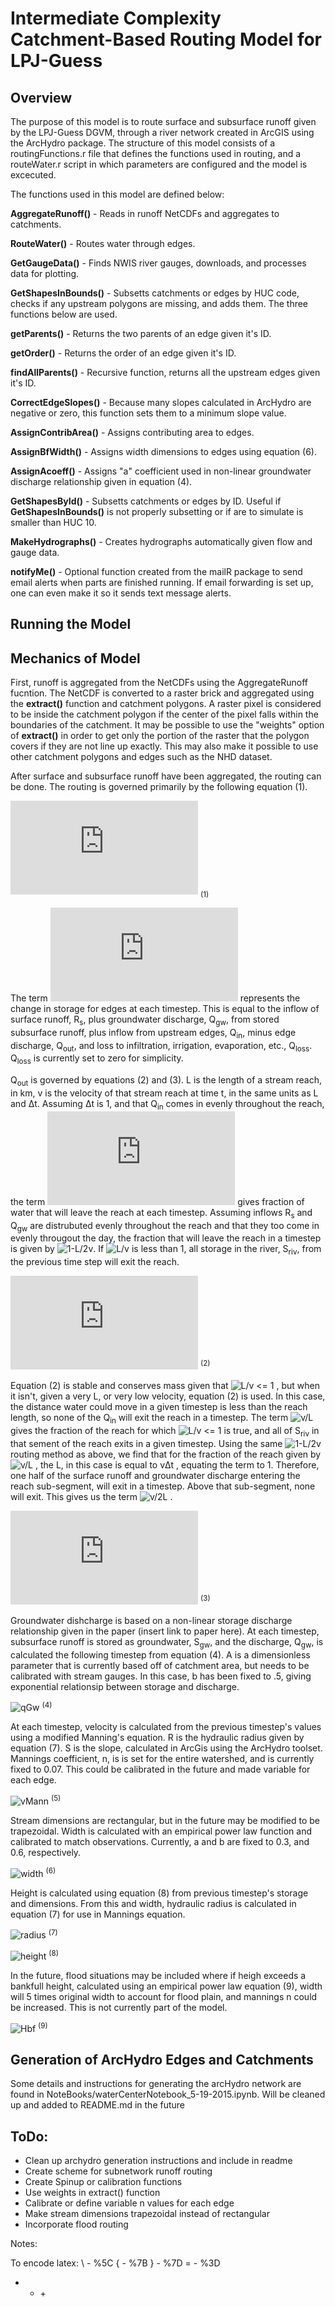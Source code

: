 # Intermediate Complexity Catchment-Based Routing Model for LPJ-Guess


## Overview
The purpose of this model is to route surface and subsurface runoff given by the LPJ-Guess DGVM, through a river network created in ArcGIS using the ArcHydro package. The structure of this model consists of a routingFunctions.r file that defines the functions used in routing, and a routeWater.r script in which parameters are configured and the model is excecuted.

The functions used in this model are defined below:

**AggregateRunoff()** - Reads in runoff NetCDFs and aggregates to catchments.

**RouteWater()** - Routes water through edges.

**GetGaugeData()** - Finds NWIS river gauges, downloads, and processes data for plotting.

**GetShapesInBounds()** - Subsetts catchments or edges by HUC code, checks if any upstream polygons are missing, and adds them. The three functions below are used.

**getParents()** - Returns the two parents of an edge given it's ID.

**getOrder()** - Returns the order of an edge given it's ID.

**findAllParents()** - Recursive function, returns all the upstream edges given it's ID.

**CorrectEdgeSlopes()** - Because many slopes calculated in ArcHydro are negative or zero, this function sets them to a minimum slope value.

**AssignContribArea()** - Assigns contributing area to edges.

**AssignBfWidth()** - Assigns width dimensions to edges using equation (6).

**AssignAcoeff()** - Assigns "a" coefficient used in non-linear groundwater discharge relationship given in equation (4).

**GetShapesById()** - Subsetts catchments or edges by ID. Useful if **GetShapesInBounds()** is not properly subsetting or if are to simulate is smaller than HUC 10.

**MakeHydrographs()** - Creates hydrographs automatically given flow and gauge data.

**notifyMe()** - Optional function created from the mailR package to send email alerts when parts are finished running. If email forwarding is set up, one can even make it so it sends text message alerts.

## Running the Model


## Mechanics of Model

First, runoff is aggregated from the NetCDFs using the AggregateRunoff fucntion.
The NetCDF is converted to a raster brick and aggregated using the **extract()** function and catchment polygons.
A raster pixel is considered to be inside the catchment polygon if the center of the pixel falls within the boundaries of the catchment.
It may be possible to use the "weights" option of **extract()** in order to get only the portion of the raster that the polygon covers if they are not line up exactly.
This may also make it possible to use other catchment polygons and edges such as the NHD dataset.

After surface and subsurface runoff have been aggregated, the routing can be done. The routing is governed primarily by the following equation (1).

![eq1] <sub>(1)</sub>

The term ![dsdt] represents the change in storage for edges at each timestep.
This is equal to the inflow of surface runoff, R<sub>s</sub>, plus groundwater discharge, Q<sub>gw</sub>, from stored subsurface runoff, plus inflow from upstream edges, Q<sub>in</sub>, minus edge discharge, Q<sub>out</sub>, and loss to infiltration, irrigation, evaporation, etc., Q<sub>loss</sub>.
Q<sub>loss</sub> is currently set to zero for simplicity.

Q<sub>out</sub> is governed by equations (2) and (3).
L is the length of a stream reach, in km, v is the velocity of that stream reach at time t, in the same units as L and &Delta;t.
Assuming &Delta;t is 1, and that Q<sub>in</sub> comes in evenly throughout the reach, the term ![1-L/v] gives fraction of water that will leave the reach at each timestep. 
Assuming inflows R<sub>s</sub> and Q<sub>gw</sub> are distrubuted evenly throughout the reach and that they too come in evenly througout the day, the fraction that will leave the reach in a timestep is given by ![1-L/2v].
If ![L/v] is less than 1, all storage in the river, S<sub>riv</sub>, from the previous time step will exit the reach.

![qOut1] <sup>(2)</sup>

Equation (2) is stable and conserves mass given that ![L/v <= 1] , but when it isn't, given a very L, or very low velocity, equation (2) is used.
In this case, the distance water could move in a given timestep is less than the reach length, so none of the Q<sub>in</sub> will exit the reach in a timestep.
The term ![v/L] gives the fraction of the reach for which ![L/v <= 1] is true, and all of S<sub>riv</sub> in that sement of the reach exits in a given timestep.
Using the same ![1-L/2v] routing method as above, we find that for the fraction of the reach given by ![v/L] , the L, in this case is equal to v&Delta;t , equating the term to 1.
Therefore, one half of the surface runoff and groundwater discharge entering the reach sub-segment, will exit in a timestep. Above that sub-segment, none will exit.
This gives us the term ![v/2L] .
 
![qOut2] <sup>(3)</sup>

Groundwater dishcharge is based on a  non-linear storage discharge relationship given in the paper (insert link to paper here).
At each timestep, subsurface runoff is stored as groundwater, S<sub>gw</sub>, and the discharge, Q<sub>gw</sub>, is calculated the following timestep from equation (4).
A is a dimensionless parameter that is currently based off of catchment area, but needs to be calibrated with stream gauges.
In this case, b has been fixed to .5, giving exponential relationsip between storage and discharge. 

![qGw] <sup>(4)</sup>


At each timestep, velocity is calculated from the previous timestep's values using a modified Manning's equation.
R is the hydraulic radius given by equation (7). S is the slope, calculated in ArcGis using the ArcHydro toolset. 
Mannings coefficient, n,  is is set for the entire watershed, and is currently fixed to 0.07.
This could be calibrated in the future and made variable for each edge.

![vMann] <sup>(5)</sup>


Stream dimensions are rectangular, but in the future may be modified to be trapezoidal.
Width is calculated with an empirical power law function and calibrated to match observations.
Currently, a and b are fixed to 0.3, and 0.6, respectively.

![width] <sup>(6)</sup>

Height is calculated using equation (8) from previous timestep's storage and dimensions.
From this and width, hydraulic radius is calculated in equation (7) for use in Mannings equation.

![radius] <sup>(7)</sup>

![height] <sup>(8)</sup>

In the future, flood situations may be included where if heigh exceeds a bankfull height, calculated using an empirical power law equation (9), width will 5 times original width to account for flood plain, and mannings n could be increased.
This is not currently part of the model.

![Hbf] <sup>(9)</sup>

## Generation of ArcHydro Edges and Catchments

Some details and instructions for generating the arcHydro network are found in NoteBooks/waterCenterNotebook_5-19-2015.ipynb.
Will be cleaned up and added to README.md in the future


## ToDo:
* Clean up archydro generation instructions and include in readme
* Create scheme for subnetwork runoff routing
* Create Spinup or calibration functions
* Use weights in extract() function
* Calibrate or define variable n values for each edge
* Make stream dimensions trapezoidal instead of rectangular
* Incorporate flood routing

Notes:

To encode latex:
\ - %5C
{ - %7B
} - %7D
= - %3D
+ - &plus;


[eq1]: https://latex.codecogs.com/gif.latex?%5Cfrac%7B%5Cmathrm%7Bd%7DS%7D%7B%5Cmathrm%7Bd%7Dt%7D%3DR_%7Bs%7D&plus;Q_%7Bgw%7D&plus;Q_%7Bin%7D-Q_%7Bout%7D-Q_%7Bloss%7D

[qOut1]: https://latex.codecogs.com/gif.latex?Q_%7Bout1%7D%3DS_%7Briv%7D&plus;(1-%5Cfrac%7BL%7D%7Bv%5CDelta&space;t%7D)%5Csum&space;Q_%7Bin%7D&plus;(1-%5Cfrac%7BL%7D%7B2v%5CDelta&space;t%7D)(R_%7Bs%7D&plus;Q_%7Bgw%7D)


[qOut2]: https://latex.codecogs.com/gif.latex?Q_%7Bout2%7D%3D%5Cfrac%7Bv%5CDelta&space;t%7D%7BL%7DS_%7Briv%7D&plus;(%5Cfrac%7Bv%5CDelta&space;t%7D%7B2L%7D)(R_%7Bs%7D&plus;Q_%7Bgw%7D)

[qGw]: https://latex.codecogs.com/gif.latex?Q_%7Bgw%7D%3D(%5Cfrac%7BS_%7Bgw%7D%7D%7Ba%7D)^%7B%5Cfrac%7B1%7D%7Bb%7D%7D 

[vMann]: https://latex.codecogs.com/gif.latex?v%3D%5Cfrac%7BR^%7B%5Cfrac%7B2%7D%7B3%7D%7DS^%7B%5Cfrac%7B1%7D%7B2%7D%7D%7D%7Bn%7D"

[width]: https://latex.codecogs.com/gif.latex?W%3Da(A_%7Btotal%7D)^b

[radius]: https://latex.codecogs.com/gif.latex%5Cdpi%7B100%7D?R%3D%5Cfrac%7BA%7D%7BP%7D%3D%5Cfrac%7BHW%7D%7B2H&plus;W%7D


[height]: https://latex.codecogs.com/gif.latex%5Cdpi%7B100%7D?H%3D%5Cfrac%7BS_%7Briv%7D%7D%7BLw%7D

[Hbf]: https://latex.codecogs.com/gif.latex%5Cdpi%7B100%7D?H_%7Bbf%7D%3Da(A_%7Btotal%7D)^b

[dsdt]: https://latex.codecogs.com/gif.latex?%5Cfrac%7B%5Cmathrm%7Bd%7DS%7D%7B%5Cmathrm%7Bd%7Dt%7D

[1-L/v]: https://latex.codecogs.com/gif.latex?(1-%5Cfrac%7BL%7D%7Bv%5CDelta&space;t%7D)

[1-L/2v]: https://latex.codecogs.com/gif.latex%5Cdpi%7B100%7D?(1-%5Cfrac%7BL%7D%7B2v%5CDelta&space;t%7D)

[L/v]: https://latex.codecogs.com/gif.latex%5Cdpi%7B100%7D?%5Cfrac%7BL%7D%7Bv%5CDelta&space;t%7D

[L/v <= 1]: https://latex.codecogs.com/gif.latex%5Cdpi%7B100%7D?%5Cfrac%7BL%7D%7Bv%5CDelta&space;t%7D&space;%5Cleq&space;1

[v/L]: https://latex.codecogs.com/gif.latex%5Cdpi%7B100%7D?%5Cfrac%7Bv%5CDelta&space;t%7D%7Bl%7D

[v/2L]: https://latex.codecogs.com/gif.latex%5Cdpi%7B100%7D?%5Cfrac%7Bv%5CDelta&space;t%7D%7B2L%7D
